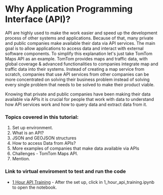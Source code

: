 # Why Application Programming Interface (API)?
API are highly used to make the work easier and speed up the development process of other systems and applications. Because of that, many private and public companies make available their data via API services. The main goal is to allow applications to access data and interact with external software components.
To simplify this explanation let's just take TomTom Maps API as an example. TomTom provides maps and traffic data, with global coverage & advanced functionalities to companies integrate map and traffic data into their systems. Instead of creating a map service from scratch, companies that use API services from other companies can be more concentrated on solving their business problem instead of solving every single problem that needs to be solved to make their product viable.

Knowing that private and public companies have been making their data available via APIs it is crucial for people that work with data to understand how API services work and how to query data and extract data from it.

### Topics covered in this tutorial:
1. Set up environment.
2. What is an API?
3. JSON and GEOJSON structures
4. How to access Data from APIs?
5. More examples of companies that make data available via APIs
6. Challenges - TomTom Maps API.
7. Mention.

### Link to virtual enviroment to test and run the code
* [1 Hour API Training](https://mybinder.org/v2/gh/abraaonascimento/1_Hour_API_Training/HEAD) - After the set up, click in 1_hour_api_training.ipynb to open the notebook.
